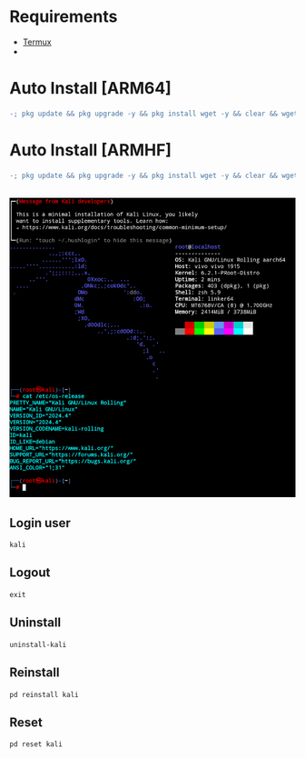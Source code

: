 # Requirements
- [Termux](https://github.com/termux/termux-app/releases/download/v0.118.3/termux-app_v0.118.3+github-debug_universal.apk)
- 
# Auto Install [ARM64]
```diff
-; pkg update && pkg upgrade -y && pkg install wget -y && clear && wget -qO- https://raw.githubusercontent.com/xiv3r/proot-distro-kali/refs/heads/main/arm64 | bash && kali
```
# Auto Install [ARMHF]
```diff
-; pkg update && pkg upgrade -y && pkg install wget -y && clear && wget -qO- https://raw.githubusercontent.com/xiv3r/proot-distro-kali/refs/heads/main/armhf | bash && kali
```
<br>

<img src="https://github.com/xiv3r/proot-distro-kali/blob/main/kali.png">

## Login user
```
kali
```
## Logout
```
exit
```
## Uninstall
```
uninstall-kali
```
## Reinstall
```
pd reinstall kali
```
## Reset
```
pd reset kali
```
